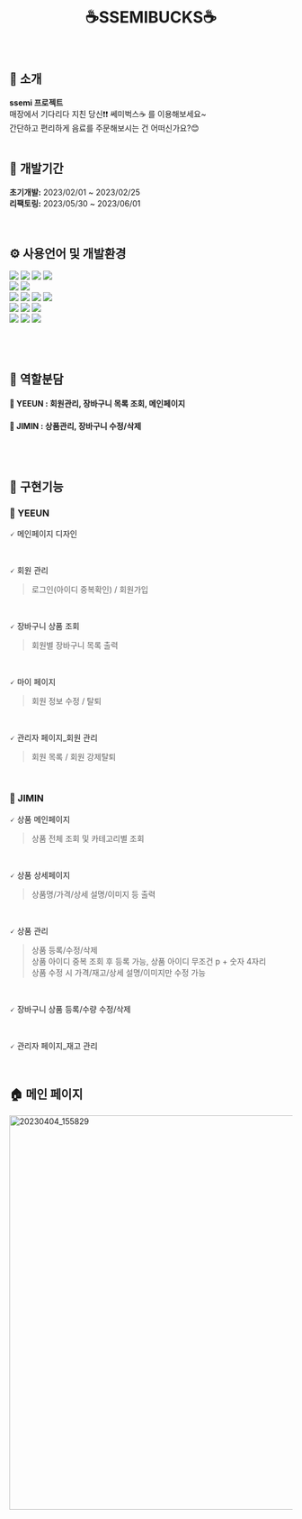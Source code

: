 <div align='center'>

# ☕SSEMIBUCKS☕
<br>
</div>

## 👋 소개
<b>ssemi 프로젝트</b><br>매장에서 기다리다 지친 당신❗❗ 쎄미벅스☕ 를 이용해보세요~ <br>간단하고 편리하게 음료를 주문해보시는 건 어떠신가요?😊
<br><br>

## 📆 개발기간
<b>초기개발:</b> 2023/02/01 ~ 2023/02/25 
<br>
<b>리팩토링:</b> 2023/05/30 ~ 2023/06/01
<br><br><br>

## ⚙️ 사용언어 및 개발환경
<div align="left">
	<img src="https://img.shields.io/badge/Java-007396?style=flat&logo=Java&logoColor=white" />
	<img src="https://img.shields.io/badge/HTML5-E34F26?style=flat&logo=HTML5&logoColor=white" />
	<img src="https://img.shields.io/badge/CSS3-1572B6?style=flat&logo=CSS3&logoColor=white" />
  <img src="https://img.shields.io/badge/JavaScript-F7DF1E?style=flat&logo=JavaScript&logoColor=white" />
  
  <br>
  
  <img src="https://img.shields.io/badge/Bootstrap-7952B3?style=flat&logo=Bootstrap&logoColor=white" />
  <img src="https://img.shields.io/badge/jQuery-0769AD?style=flat&logo=jQuery&logoColor=white" />
  
  <br>
  
  <img src="https://img.shields.io/badge/IntelliJ IDEA-000000?style=flat&logo=IntelliJ IDEA&logoColor=white" />
  <img src="https://img.shields.io/badge/Spring Boot-6DB33F?style=flat&logo=Spring Boot&logoColor=white" />
  <img src="https://img.shields.io/badge/Apache Tomcat-F8DC75?style=flat&logo=Apache Tomcat&logoColor=white" />
  <img src="https://img.shields.io/badge/Visual Studio Code-007ACC?style=flat&logo=Visual Studio Code&logoColor=white" />
  
  <br>
  
  <img src="https://img.shields.io/badge/MySQL-4479A1?style=flat&logo=MySQL&logoColor=white" />
  <img src="https://img.shields.io/badge/Amazon AWS-232F3E?style=flat&logo=Amazon AWS&logoColor=white" />
  <img src="https://img.shields.io/badge/Amazon RDS-527FFF?style=flat&logo=Amazon RDS&logoColor=white" />
  
  <br>
  
  <img src="https://img.shields.io/badge/Git-F05032?style=flat&logo=Git&logoColor=white" />
  <img src="https://img.shields.io/badge/GitHub-181717?style=flat&logo=GitHub&logoColor=white" />
  <img src="https://img.shields.io/badge/Notion-000000?style=flat&logo=Notion&logoColor=white" />
  
</div>
<br><br><br>

## 🌳 역할분담
#### 🍒 YEEUN : 회원관리, 장바구니 목록 조회, 메인페이지

#### 🍉 JIMIN : 상품관리, 장바구니 수정/삭제

<br><br>

## 🚀 구현기능
### 🍒 YEEUN

🗸 메인페이지 디자인 <br>

<br>

🗸 회원 관리 <br>
> 로그인(아이디 중복확인) / 회원가입 <br>

<br>

🗸 장바구니 상품 조회 <br>
> 회원별 장바구니 목록 출력 <br>

<br>

🗸 마이 페이지 <br>
> 회원 정보 수정 / 탈퇴 <br>

<br>

🗸 관리자 페이지_회원 관리 <br>
> 회원 목록 / 회원 강제탈퇴 <br>

<br>

### 🍉 JIMIN

🗸 상품 메인페이지 <br>
> 상품 전체 조회 및 카테고리별 조회<br>

<br>

🗸 상품 상세페이지 <br>
> 상품명/가격/상세 설명/이미지 등 출력 <br>

<br>

🗸 상품 관리 <br>
> 상품 등록/수정/삭제 <br>
> 상품 아이디 중복 조회 후 등록 가능, 상품 아이디 무조건 p + 숫자 4자리 <br>
> 상품 수정 시 가격/재고/상세 설명/이미지만 수정 가능 <br>

<br>

🗸 장바구니 상품 등록/수량 수정/삭제 <br>

<br>

🗸 관리자 페이지_재고 관리 <br>

<br>

## 🏠 메인 페이지
<img width="700" alt="20230404_155829" src="https://user-images.githubusercontent.com/77319040/229713140-3d741b3e-d04c-4229-8a9f-20984da246b3.png">

